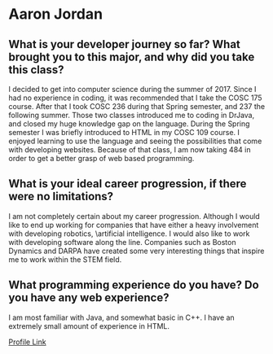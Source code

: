 # Aaron Jordan

## What is your developer journey so far? What brought you to this major, and why did you take this class?
	
I decided to get into computer science during the summer of 2017. Since I had no experience in coding, it was recommended that I take the COSC 175 course. After that I took COSC 236 during that Spring semester, and 237 the following summer. Those two classes introduced me to coding in DrJava, and closed my huge knowledge gap on the language. During the Spring semester I was briefly introduced to HTML in my COSC 109 course. I enjoyed learning to use the language and seeing the possibilities that come with developing websites. Because of that class, I am now taking 484 in order to get a better grasp of web based programming.
    

## What is your ideal career progression, if there were no limitations?
	
I am not completely certain about my career progression. Although I would like to end up working for companies that have either a heavy involvement with developing robotics, \artificial intelligence. I would also like to work with developing software along the line. Companies such as Boston Dynamics and DARPA have created some very interesting things that inspire me to work within the STEM field.
    

## What programming experience do you have? Do you have any web experience?
	
I am most familiar with Java, and somewhat basic in C++. I have an extremely small amount of experience in HTML.


[Profile Link](https://www.codecademy.com/ajordan18)